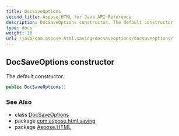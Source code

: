 ```yaml
---
title: DocSaveOptions
second_title: Aspose.HTML for Java API Reference
description: DocSaveOptions constructor. The default constructor
type: docs
weight: 10
url: /java/com.aspose.html.saving/docsaveoptions/docsaveoptions/
---
```

## DocSaveOptions constructor

The default constructor.

```java
public DocSaveOptions()
```

### See Also

* class [DocSaveOptions](../)
* package [com.aspose.html.saving](../../../com.aspose.html.saving/)
* package [Aspose.HTML](../../../)

